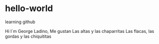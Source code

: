 # hello-world
learning github

Hi I´m George Ladino, 
Me gustan
Las altas y las chaparritas
Las flacas, las gordas y las chiquititas

